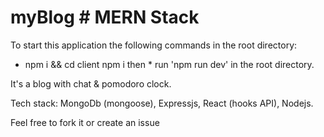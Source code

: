 # myBlog # MERN Stack

To start this application the following commands in the root directory: 
 * npm i && cd client npm i
then * run 'npm run dev' in the root directory.

It's a blog with chat & pomodoro clock.

Tech stack: MongoDb (mongoose), Expressjs, React (hooks API), Nodejs.

Feel free to fork it or create an issue
